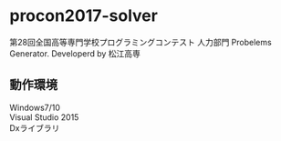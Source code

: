 # procon2017-solver
第28回全国高等専門学校プログラミングコンテスト 人力部門 Probelems Generator. Developerd by 松江高専

## 動作環境
Windows7/10  
Visual Studio 2015  
Dxライブラリ
